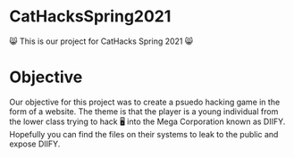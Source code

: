 # CatHacksSpring2021
:smile_cat: This is our project for CatHacks Spring 2021 :smile_cat:

# Objective
Our objective for this project was to create a psuedo hacking game in the form of a website.
The theme is that the player is a young individual from the lower class trying to hack :desktop_computer: into the Mega Corporation known as DIIFY.
Hopefully you can find the files on their systems to leak to the public and expose DIIFY.

